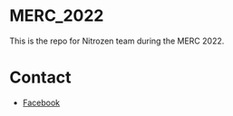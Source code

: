 # MERC_2022

This is the repo for Nitrozen team during the MERC 2022.

# Contact

<ul>
  <li><a href="https://www.facebook.com/quangg0705">Facebook</a></li>
</ul>

